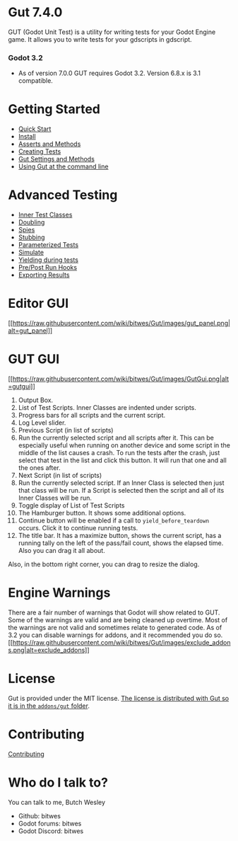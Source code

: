 # Gut 7.4.0
GUT (Godot Unit Test) is a utility for writing tests for your Godot Engine game.  It allows you to write tests for your gdscripts in gdscript.

### Godot 3.2
* As of version 7.0.0 GUT requires Godot 3.2.  Version 6.8.x is 3.1 compatible.


# Getting Started
* [Quick Start](Quick-Start)
* [Install](Install)
* [Asserts and Methods](Asserts-and-Methods)
* [Creating Tests](Creating-Tests)
* [Gut Settings and Methods](Gut-Settings-And-Methods)
* [Using Gut at the command line](Command-Line)


# Advanced Testing
* [Inner Test Classes](Inner-Test-Classes)
* [Doubling](Doubles)
* [Spies](Spies)
* [Stubbing](Stubbing)
* [Parameterized Tests](Parameterized-Tests)
* [Simulate](Simulate)
* [Yielding during tests](Yielding)
* [Pre/Post Run Hooks](Hooks)
* [Exporting Results](Export-Test-Results)


# Editor GUI
[[https://raw.githubusercontent.com/wiki/bitwes/Gut/images/gut_panel.png|alt=gut_panel]]

# GUT GUI
[[https://raw.githubusercontent.com/wiki/bitwes/Gut/images/GutGui.png|alt=gutgui]]

1.  Output Box.
1.  List of Test Scripts.  Inner Classes are indented under scripts.
1.  Progress bars for all scripts and the current script.
1.  Log Level slider.
1.  Previous Script (in list of scripts)
1.  Run the currently selected script and all scripts after it.  This can be especially useful when running on another device and some script in the middle of the list causes a crash.  To run the tests after the crash, just select that test in the list and click this button.  It will run that one and all the ones after.
1.  Next Script (in list of scripts)
1.  Run the currently selected script.  If an Inner Class is selected then just that class will be run.  If a Script is selected then the script and all of its Inner Classes will be run.
1.  Toggle display of List of Test Scripts
1.  The Hamburger button.  It shows some additional options.
1.  Continue button will be enabled if a call to `yield_before_teardown` occurs.  Click it to continue running tests.
1.  The title bar.  It has a maximize button, shows the current script, has a running tally on the left of the pass/fail count, shows the elapsed time.  Also you can drag it all about.

Also, in the bottom right corner, you can drag to resize the dialog.


# Engine Warnings
There are a fair number of warnings that Godot will show related to GUT.  Some of the warnings are valid and are being cleaned up overtime.  Most of the warnings are not valid and sometimes relate to generated code.  As of 3.2 you can disable warnings for addons, and it recommended you do so.
[[https://raw.githubusercontent.com/wiki/bitwes/Gut/images/exclude_addons.png|alt=exclude_addons]]


# License
Gut is provided under the MIT license.  [The license is distributed with Gut so it is in the `addons/gut` folder](https://github.com/bitwes/Gut/blob/master/addons/gut/LICENSE.md).


# Contributing
[Contributing](Contributing)


# Who do I talk to?
You can talk to me, Butch Wesley

* Github:  bitwes
* Godot forums:  bitwes
* Godot Discord:  bitwes
